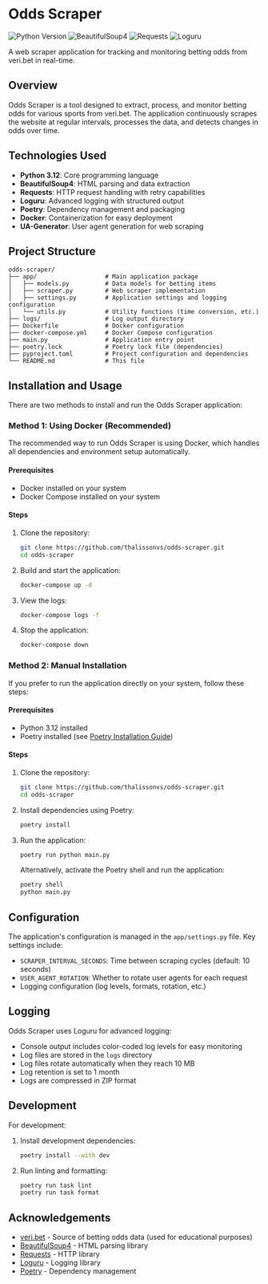 # Odds Scraper

![Python Version](https://img.shields.io/badge/python-3.12-blue.svg)
![BeautifulSoup4](https://img.shields.io/badge/BeautifulSoup4-4.13.3-orange.svg)
![Requests](https://img.shields.io/badge/Requests-2.32.3-red.svg)
![Loguru](https://img.shields.io/badge/Loguru-0.7.3-purple.svg)

A web scraper application for tracking and monitoring betting odds from veri.bet in real-time.

## Overview

Odds Scraper is a tool designed to extract, process, and monitor betting odds for various sports from veri.bet. The application continuously scrapes the website at regular intervals, processes the data, and detects changes in odds over time.

## Technologies Used

- **Python 3.12**: Core programming language
- **BeautifulSoup4**: HTML parsing and data extraction
- **Requests**: HTTP request handling with retry capabilities
- **Loguru**: Advanced logging with structured output
- **Poetry**: Dependency management and packaging
- **Docker**: Containerization for easy deployment
- **UA-Generator**: User agent generation for web scraping

## Project Structure

```
odds-scraper/
├── app/                   # Main application package
│   ├── models.py          # Data models for betting items
│   ├── scraper.py         # Web scraper implementation
│   ├── settings.py        # Application settings and logging configuration
│   └── utils.py           # Utility functions (time conversion, etc.)
├── logs/                  # Log output directory
├── Dockerfile             # Docker configuration
├── docker-compose.yml     # Docker Compose configuration
├── main.py                # Application entry point
├── poetry.lock            # Poetry lock file (dependencies)
├── pyproject.toml         # Project configuration and dependencies
└── README.md              # This file
```

## Installation and Usage

There are two methods to install and run the Odds Scraper application:

### Method 1: Using Docker (Recommended)

The recommended way to run Odds Scraper is using Docker, which handles all dependencies and environment setup automatically.

#### Prerequisites

- Docker installed on your system
- Docker Compose installed on your system

#### Steps

1. Clone the repository:
   ```bash
   git clone https://github.com/thalissonvs/odds-scraper.git
   cd odds-scraper
   ```

2. Build and start the application:
   ```bash
   docker-compose up -d
   ```

3. View the logs:
   ```bash
   docker-compose logs -f
   ```

4. Stop the application:
   ```bash
   docker-compose down
   ```

### Method 2: Manual Installation

If you prefer to run the application directly on your system, follow these steps:

#### Prerequisites

- Python 3.12 installed
- Poetry installed (see [Poetry Installation Guide](https://python-poetry.org/docs/#installation))

#### Steps

1. Clone the repository:
   ```bash
   git clone https://github.com/thalissonvs/odds-scraper.git
   cd odds-scraper
   ```

2. Install dependencies using Poetry:
   ```bash
   poetry install
   ```

3. Run the application:
   ```bash
   poetry run python main.py
   ```

   Alternatively, activate the Poetry shell and run the application:
   ```bash
   poetry shell
   python main.py
   ```

## Configuration

The application's configuration is managed in the `app/settings.py` file. Key settings include:

- `SCRAPER_INTERVAL_SECONDS`: Time between scraping cycles (default: 10 seconds)
- `USER_AGENT_ROTATION`: Whether to rotate user agents for each request
- Logging configuration (log levels, formats, rotation, etc.)

## Logging

Odds Scraper uses Loguru for advanced logging:

- Console output includes color-coded log levels for easy monitoring
- Log files are stored in the `logs` directory
- Log files rotate automatically when they reach 10 MB
- Log retention is set to 1 month
- Logs are compressed in ZIP format

## Development

For development:

1. Install development dependencies:
   ```bash
   poetry install --with dev
   ```

2. Run linting and formatting:
   ```bash
   poetry run task lint
   poetry run task format
   ```

## Acknowledgements

- [veri.bet](https://veri.bet) - Source of betting odds data (used for educational purposes)
- [BeautifulSoup4](https://www.crummy.com/software/BeautifulSoup/) - HTML parsing library
- [Requests](https://requests.readthedocs.io/) - HTTP library
- [Loguru](https://github.com/Delgan/loguru) - Logging library
- [Poetry](https://python-poetry.org/) - Dependency management 
